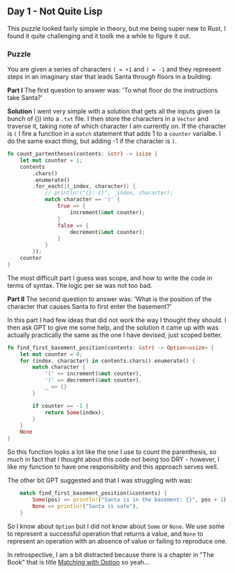 ## Day 1 - Not Quite Lisp

This puzzle looked fairly simple in theory, but me being super new to Rust, I found it quite challenging and it toolk me a while to figure it out.

### Puzzle

You are given a series of characters `( = +1` and `) = -1` and they represent steps in an imaginary stair that leads Santa through floors in a building.

**Part I**
The first question to answer was: 'To what floor do the instructions take Santa?'

**Solution**
I went very simple with a solution that gets all the inputs given (a bunch of ()) into a `.txt` file.
I then store the characters in a `Vector` and traverse it, taking note of which character I am currently on.
If the character is `(` I fire a function in a `match` statement that adds 1 to a `counter` varialbe. I do the same exact thing, but adding -1
if the character is `)`.

```rust
fn count_partentheses(contents: &str) -> isize {
    let mut counter = 1;
    contents
        .chars()
        .enumerate()
        .for_each(|(_index, character)| {
            // println!("{}: {}", _index, character);
            match character == ')' {
                true => {
                    increment(&mut counter);
                }
                false => {
                    decrement(&mut counter);
                }
            }
        });
    counter
}
```

The most difficult part I guess was scope, and how to write the code in terms of syntax. The logic per se was not too bad.

**Part II**
The second question to answer was: 'What is the position of the character that causes Santa to first enter the basement?'

In this part I had few ideas that did not work the way I thought they should. I then ask GPT to give me some help, and the solution it came up with was actually practically the same as the one I have devised, just scoped better.

```rust
fn find_first_basement_position(contents: &str) -> Option<usize> {
    let mut counter = 0;
    for (index, character) in contents.chars().enumerate() {
        match character {
            '(' => increment(&mut counter),
            ')' => decrement(&mut counter),
            _ => {}
        }

        if counter == -1 {
            return Some(index);
        }
    }
    None
}
```

So this function looks a lot like the one I use to count the parenthesis, so much in fact that I thought about this code not being too DRY - however, I like my function to have one responsibility and this approach serves well.

The other bit GPT suggested and that I was struggling with was:

```rust
    match find_first_basement_position(&contents) {
        Some(pos) => println!("Santa is in the basement: {}", pos + 1),
        None => println!("Santa is safe"),
    }
```

So I know about `Option` but I did not know about `Some` or `None`. We use some to represent a successful operation that returns a value, and `None` to represent an operation with an absence of value or failing to reproduce one.

In retrospective, I am a bit distracted because there is a chapter in "The Book" that is title [Matching with Option<T>](https://rust-book.cs.brown.edu/ch06-02-match.html?highlight=Option%3CT%3E#matching-with-optiont) so yeah...
